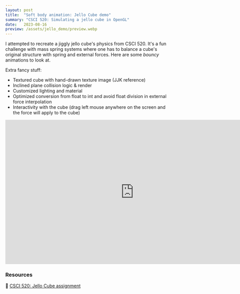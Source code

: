 ```yaml
---
layout: post
title:  "Soft body animation: Jello Cube demo"
summary: "CSCI 520: Simulating a jello cube in OpenGL"
date:   2023-08-16
preview: /assets/jello_demo/preview.webp
---
```


I attempted to recreate a jiggly jello cube's physics from CSCI 520. It's a fun challenge with mass spring systems where one has to balance a cube's original structure with spring and external forces. Here are some *bouncy* animations to look at.

Extra fancy stuff:
- Textured cube with hand-drawn texture image (JJK reference)
- Inclined plane collision logic & render
- Customized lighting and material
- Optimized conversion from float to int and avoid float division in external force interpolation
- Interactivity with the cube (drag left mouse anywhere on the screen and the force will apply to the cube)

<iframe width="800" height="450" src="https://www.youtube.com/embed/_agj89SzhhE?si=tIaK5ICll78FBAoc" title="YouTube video player" frameborder="0" allow="accelerometer; autoplay; clipboard-write; encrypted-media; gyroscope; picture-in-picture; web-share" allowfullscreen></iframe>

### Resources
🔗 [CSCI 520: Jello Cube assignment](https://viterbi-web.usc.edu/~jbarbic/cs520-s24/assign1/)